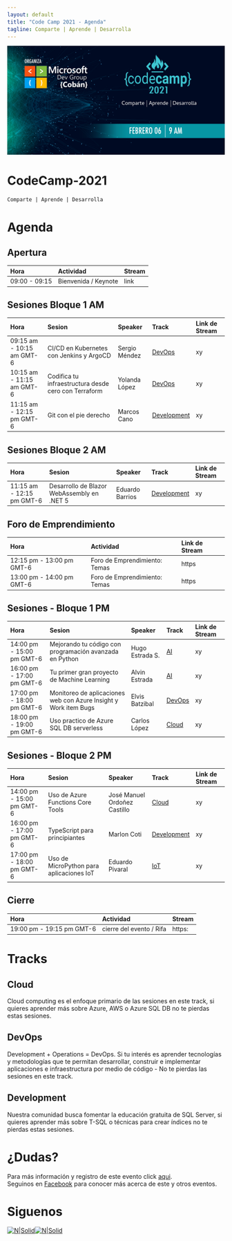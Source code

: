 ```yaml
---
layout: default
title: "Code Camp 2021 - Agenda"
tagline: Comparte | Aprende | Desarrolla
---
```


![image](./CC.jpg)

# CodeCamp-2021
```
Comparte | Aprende | Desarrolla
```
# Agenda
## Apertura
| Hora | Actividad | Stream |
|:-----|:----------|:-------|
| 09:00 - 09:15 | Bienvenida / Keynote | link |

## Sesiones Bloque 1 AM
| Hora | Sesion | Speaker | Track | Link de Stream |
|:-----|:-------|:--------|:------|:---------------|
| 09:15 am - 10:15 am GMT-6 | CI/CD en Kubernetes con Jenkins y ArgoCD| Sergio Méndez | [DevOps](#DevOps) | xy |
| 10:15 am - 11:15 am GMT-6 | Codifica tu infraestructura desde cero con Terraform| Yolanda López | [DevOps](#DevOps) | xy |
| 11:15 am - 12:15 pm GMT-6 | Git con el pie derecho| Marcos Cano | [Development](#Development) | xy |

## Sesiones Bloque 2 AM
| Hora | Sesion | Speaker | Track | Link de Stream |
|:-----|:-------|:--------|:------|:---------------|
| 11:15 am - 12:15 pm GMT-6 |  Desarrollo de Blazor WebAssembly en .NET 5 | Eduardo Barrios | [Development](#Development) | xy |


## Foro de Emprendimiento
| Hora | Actividad | Link de Stream |
|:-----|:----------|:---------------|
| 12:15 pm - 13:00 pm GMT-6 | Foro de Emprendimiento: Temas | https|
| 13:00 pm - 14:00 pm GMT-6 | Foro de Emprendimiento: Temas | https|

## Sesiones - Bloque 1 PM
| Hora | Sesion | Speaker | Track | Link de Stream |
|:-----|:-------|:--------|:------|:---------------|
| 14:00 pm - 15:00 pm GMT-6 | Mejorando tu código con programación avanzada en Python| Hugo Estrada S. | [AI](#AI) | xy |
| 16:00 pm - 17:00 pm GMT-6 | Tu primer gran proyecto de Machine Learning| Alvin Estrada | [AI](#AI) | xy |
| 17:00 pm - 18:00 pm GMT-6 | Monitoreo de aplicaciones web con Azure Insight y Work item Bugs| Elvis Batzibal | [DevOps](#DevOps) | xy |
| 18:00 pm - 19:00 pm GMT-6 | Uso practico de Azure SQL DB serverless| Carlos López | [Cloud](#Cloud) | xy |

## Sesiones - Bloque 2 PM
| Hora | Sesion | Speaker | Track | Link de Stream |
|:-----|:-------|:--------|:------|:---------------|
| 14:00 pm - 15:00 pm GMT-6 | Uso de Azure Functions Core Tools| José Manuel Ordoñez Castillo | [Cloud](#Cloud) | xy |
| 16:00 pm - 17:00 pm GMT-6 | TypeScript para principiantes| Marlon Coti | [Development](#Development) | xy |
| 17:00 pm - 18:00 pm GMT-6 | Uso de MicroPython para aplicaciones IoT| Eduardo Pivaral | [IoT](#IoT) | xy |


## Cierre
| Hora | Actividad | Stream |
|:-----|:----------|:-------|
| 19:00 pm - 19:15 pm GMT-6 | cierre del evento / Rifa | https: |


# Tracks
## Cloud
Cloud computing es el enfoque primario de las sesiones en este track, si quieres aprender más sobre Azure, AWS o Azure SQL DB no te pierdas estas sesiones.

## DevOps
Development + Operations = DevOps. Si tu interés es aprender tecnologías y metodologías que te permitan desarrollar, construir e implementar aplicaciones e infraestructura por medio de código - No te pierdas las sesiones en este track.

## Development
Nuestra comunidad busca fomentar la educación gratuita de SQL Server, si quieres aprender más sobre T-SQL o técnicas para crear índices no te pierdas estas sesiones.



# ¿Dudas? 
Para más información y registro de este evento click [aqui](https://codecamp-2020.eventbrite.com).  
Seguinos en [Facebook](https://www.facebook.com/groups/MsDevGroupCoban) para conocer más acerca de este y otros eventos.

# Siguenos
[![N|Solid](http://dbamastery.com/wp-content/uploads/2018/08/if_github_circle_black_107161.png)](https://github.com/msdgc)[![N|Solid](http://dbamastery.com/wp-content/uploads/2018/08/if_browser_1055104.png)](https://www.facebook.com/groups/MsDevGroupCoban)
